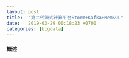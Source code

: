 ```yaml
---
layout: post
title:  "第二代流式计算平台Storm+Kafka+MemSQL"
date:   2019-03-29 00:18:23 +0700
categories: [bigdata]
---
```


#### 概述
